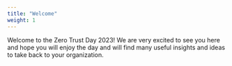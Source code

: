 ```yaml
---
title: "Welcome"
weight: 1
---
```


Welcome to the Zero Trust Day 2023! We are very excited to see you here and hope you will enjoy the day and will find many useful insights and ideas to take back to your organization.

<!-- We aim to provide you with the knowledge and tools to start your Zero Trust journey as well as to help you to understand the challenges and opportunities that come with it. In the end we hope that today you will be able to take the first steps towards a Zero Trust environment. Whether that be by implementing a Zero Trust architecture, by starting to implement Zero Trust principles or by starting to implement Zero Trust technologies. -->
